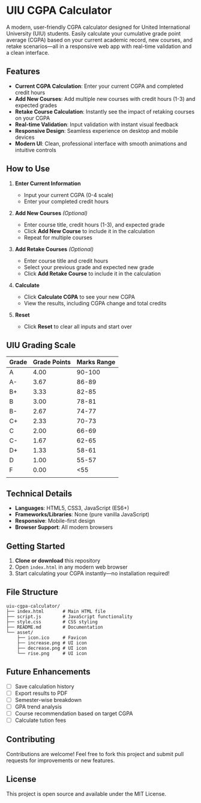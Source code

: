 
# UIU CGPA Calculator

A modern, user-friendly CGPA calculator designed for United International University (UIU) students. Easily calculate your cumulative grade point average (CGPA) based on your current academic record, new courses, and retake scenarios—all in a responsive web app with real-time validation and a clean interface.


## Features

- **Current CGPA Calculation**: Enter your current CGPA and completed credit hours
- **Add New Courses**: Add multiple new courses with credit hours (1-3) and expected grades
- **Retake Course Calculation**: Instantly see the impact of retaking courses on your CGPA
- **Real-time Validation**: Input validation with instant visual feedback
- **Responsive Design**: Seamless experience on desktop and mobile devices
- **Modern UI**: Clean, professional interface with smooth animations and intuitive controls


## How to Use

1. **Enter Current Information**
   - Input your current CGPA (0-4 scale)
   - Enter your completed credit hours

2. **Add New Courses** *(Optional)*
   - Enter course title, credit hours (1-3), and expected grade
   - Click **Add New Course** to include it in the calculation
   - Repeat for multiple courses

3. **Add Retake Courses** *(Optional)*
   - Enter course title and credit hours
   - Select your previous grade and expected new grade
   - Click **Add Retake Course** to include it in the calculation

4. **Calculate**
   - Click **Calculate CGPA** to see your new CGPA
   - View the results, including CGPA change and total credits

5. **Reset**
   - Click **Reset** to clear all inputs and start over


## UIU Grading Scale

| Grade | Grade Points | Marks Range |
|-------|--------------|-------------|
| A     | 4.00         | 90-100      |
| A-    | 3.67         | 86-89       |
| B+    | 3.33         | 82-85       |
| B     | 3.00         | 78-81       |
| B-    | 2.67         | 74-77       |
| C+    | 2.33         | 70-73       |
| C     | 2.00         | 66-69       |
| C-    | 1.67         | 62-65       |
| D+    | 1.33         | 58-61       |
| D     | 1.00         | 55-57       |
| F     | 0.00         | <55         |
|       |              |             |


## Technical Details

- **Languages**: HTML5, CSS3, JavaScript (ES6+)
- **Frameworks/Libraries**: None (pure vanilla JavaScript)
- **Responsive**: Mobile-first design
- **Browser Support**: All modern browsers


## Getting Started

1. **Clone or download** this repository
2. Open `index.html` in any modern web browser
3. Start calculating your CGPA instantly—no installation required!


## File Structure

```
uiu-cgpa-calculator/
├── index.html       # Main HTML file
├── script.js        # JavaScript functionality
├── style.css        # CSS styling
├── README.md        # Documentation
└── asset/
    ├── icon.ico     # Favicon
    ├── increase.png # UI icon
    ├── decrease.png # UI icon
    └── rise.png     # UI icon
```

## Future Enhancements

- [ ] Save calculation history
- [ ] Export results to PDF
- [ ] Semester-wise breakdown
- [ ] GPA trend analysis
- [ ] Course recommendation based on target CGPA
- [ ] Calculate tution fees

## Contributing

Contributions are welcome! Feel free to fork this project and submit pull requests for improvements or new features.


## License

This project is open source and available under the MIT License.